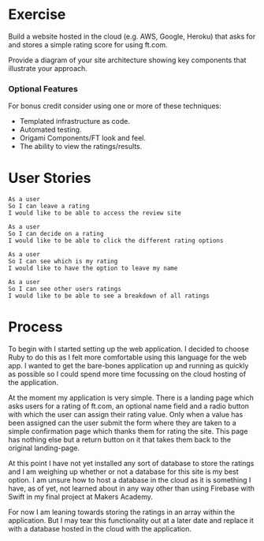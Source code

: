 # Exercise

Build a website hosted in the cloud (e.g. AWS, Google, Heroku) that asks for and stores a simple rating score for using ft.com.

Provide a diagram of your site architecture showing key components that illustrate your approach.

### Optional Features
For bonus credit consider using one or more of these techniques:  
- Templated infrastructure as code.  
- Automated testing.
- Origami  Components/FT look and feel.
- The ability to view the ratings/results.

# User Stories

```
As a user
So I can leave a rating
I would like to be able to access the review site

As a user
So I can decide on a rating
I would like to be able to click the different rating options

As a user
So I can see which is my rating
I would like to have the option to leave my name

As a user
So I can see other users ratings
I would like to be able to see a breakdown of all ratings
```

# Process

To begin with I started setting up the web application. I decided to choose Ruby to do this as I felt more comfortable using this language for the web app. I wanted to get the bare-bones application up and running as quickly as possible so I could spend more time focussing on the cloud hosting of the application.

At the moment my application is very simple. There is a landing page which asks users for a rating of ft.com, an optional name field and a radio button with which the user can assign their rating value. Only when a value has been assigned can the user submit the form where they are taken to a simple confirmation page which thanks them for rating the site. This page has nothing else but a return button on it that takes them back to the original landing-page.

At this point I have not yet installed any sort of database to store the ratings and I am weighing up whether or not a database for this site is my best option. I am unsure how to host a database in the cloud as it is something I have, as of yet, not learned about in any way other than using Firebase with Swift in my final project at Makers Academy.

For now I am leaning towards storing the ratings in an array within the application. But I may tear this functionality out at a later date and replace it with a database hosted in the cloud with the application.